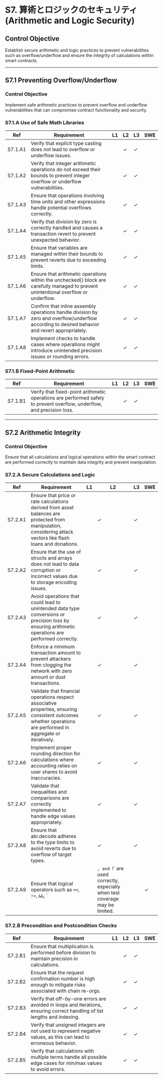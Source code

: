 # S7. 算術とロジックのセキュリティ (Arithmetic and Logic Security)

## Control Objective
Establish secure arithmetic and logic practices to prevent vulnerabilities such as overflow/underflow and ensure the integrity of calculations within smart contracts.

---

## S7.1 Preventing Overflow/Underflow

### Control Objective
Implement safe arithmetic practices to prevent overflow and underflow vulnerabilities that can compromise contract functionality and security.

### S7.1.A Use of Safe Math Libraries

| Ref          | Requirement                                                                 | L1 | L2 | L3 | SWE |
| ------------ | --------------------------------------------------------------------------- | -- | -- | -- | --- |
| S7.1.A1      | Verify that explicit type casting does not lead to overflow or underflow issues. |    | ✓  | ✓  |     |
| S7.1.A2      | Verify that integer arithmetic operations do not exceed their bounds to prevent integer overflow or underflow vulnerabilities. |    | ✓  | ✓  |     |
| S7.1.A3      | Ensure that operations involving time units and other expressions handle potential overflows correctly. |    | ✓  | ✓  |     |
| S7.1.A4      | Verify that division by zero is correctly handled and causes a transaction revert to prevent unexpected behavior. |    | ✓  | ✓  |     |
| S7.1.A5      | Ensure that variables are managed within their bounds to prevent reverts due to exceeding limits. |    | ✓  | ✓  |     |
| S7.1.A6      | Ensure that arithmetic operations within the unchecked{} block are carefully managed to prevent unintentional overflow or underflow. |    | ✓  | ✓  |     |
| S7.1.A7      | Confirm that inline assembly operations handle division by zero and overflow/underflow according to desired behavior and revert appropriately. |    | ✓  | ✓  |     |
| S7.1.A8      | Implement checks to handle cases where operations might introduce unintended precision issues or rounding errors. |    | ✓  | ✓  |     |

### S7.1.B Fixed-Point Arithmetic

| Ref          | Requirement                                                                 | L1 | L2 | L3 | SWE |
| ------------ | --------------------------------------------------------------------------- | -- | -- | -- | --- |
| S7.1.B1      | Verify that fixed-point arithmetic operations are performed safely to prevent overflow, underflow, and precision loss. |    | ✓  | ✓  |     |

---

## S7.2 Arithmetic Integrity

### Control Objective
Ensure that all calculations and logical operations within the smart contract are performed correctly to maintain data integrity and prevent manipulation.

### S7.2.A Secure Calculations and Logic

| Ref          | Requirement                                                                 | L1 | L2 | L3 | SWE |
| ------------ | --------------------------------------------------------------------------- | -- | -- | -- | --- |
| S7.2.A1      | Ensure that price or rate calculations derived from asset balances are protected from manipulation, considering attack vectors like flash loans and donations. |    | ✓  | ✓  |     |
| S7.2.A2      | Ensure that the use of structs and arrays does not lead to data corruption or incorrect values due to storage encoding issues. |    | ✓  | ✓  |     |
| S7.2.A3      | Avoid operations that could lead to unintended data type conversions or precision loss by ensuring arithmetic operations are performed correctly. |    | ✓  | ✓  |     |
| S7.2.A4      | Enforce a minimum transaction amount to prevent attackers from clogging the network with zero amount or dust transactions. |    | ✓  | ✓  |     |
| S7.2.A5      | Validate that financial operations respect associative properties, ensuring consistent outcomes whether operations are performed in aggregate or iteratively. |    | ✓  | ✓  |     |
| S7.2.A6      | Implement proper rounding direction for calculations where accounting relies on user shares to avoid inaccuracies. |    | ✓  | ✓  |     |
| S7.2.A7      | Validate that inequalities and comparisons are correctly implemented to handle edge values appropriately. |    | ✓  | ✓  |     |
| S7.2.A8      | Ensure that abi.decode adheres to the type limits to avoid reverts due to overflow of target types. |    | ✓  | ✓  |     |
| S7.2.A9 | Ensure that logical operators such as `==`, `!=`, `&&`, `||`, and `!` are used correctly, especially when test coverage may be limited. |  | ✓  | ✓  |  |


### S7.2.B Precondition and Postcondition Checks

| Ref          | Requirement                                                                 | L1 | L2 | L3 | SWE |
| ------------ | --------------------------------------------------------------------------- | -- | -- | -- | --- |
| S7.2.B1      | Ensure that multiplication is performed before division to maintain precision in calculations. |    | ✓  | ✓  |     |
| S7.2.B2      | Ensure that the request confirmation number is high enough to mitigate risks associated with chain re-orgs. |    | ✓  | ✓  |     |
| S7.2.B3      | Verify that off-by-one errors are avoided in loops and iterations, ensuring correct handling of list lengths and indexing. |    | ✓  | ✓  |     |
| S7.2.B4      | Verify that unsigned integers are not used to represent negative values, as this can lead to erroneous behavior. |    | ✓  | ✓  |     |
| S7.2.B5      | Verify that calculations with multiple terms handle all possible edge cases for min/max values to avoid errors. |    | ✓  | ✓  |     |
